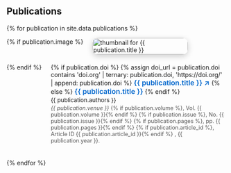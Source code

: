 ## Publications

<style>
  .pub-container {
    display: flex;
    flex-wrap: wrap;
    align-items: flex-start;
    margin-bottom: 2.5em;
    gap: 1.5em;
  }

  .pub-image {
    flex: 0 0 220px;
    overflow: hidden;
    border-radius: 12px;
    box-shadow: 0 4px 14px rgba(0, 0, 0, 0.2);
    transition: transform 0.3s ease, box-shadow 0.3s ease;
  }

  .pub-image img {
    width: 100%;
    height: auto;
    display: block;
    transition: transform 0.4s ease;
    border-radius: 12px;
  }

  .pub-image:hover img {
    transform: scale(1.06);
  }

  .pub-info {
    flex: 1;
    min-width: 250px;
  }

  .pub-title {
    font-size: 1.15em;
    font-weight: 600;
    color: #0066cc;
    text-decoration: none;
  }

  .pub-title:hover {
    text-decoration: underline;
  }

  .pub-authors {
    font-size: 0.95em;
    margin: 0.2em 0;
  }

  .pub-meta {
    font-size: 0.9em;
    color: #555;
  }
</style>

{% for publication in site.data.publications %}
<div class="pub-container">
  {% if publication.image %}
  <div class="pub-image">
    <img src="{{ publication.image }}" alt="thumbnail for {{ publication.title }}">
  </div>
  {% endif %}
  <div class="pub-info">
    {% if publication.doi %}
      {% assign doi_url = publication.doi contains 'doi.org' | ternary: publication.doi, 'https://doi.org/' | append: publication.doi %}
      <a href="{{ doi_url }}" target="_blank" class="pub-title">{{ publication.title }} ↗</a>
    {% else %}
      <strong class="pub-title">{{ publication.title }}</strong>
    {% endif %}
    <div class="pub-authors">{{ publication.authors }}</div>
    <div class="pub-meta">
      <em>{{ publication.venue }}</em>
      {% if publication.volume %}, Vol. {{ publication.volume }}{% endif %}
      {% if publication.issue %}, No. {{ publication.issue }}{% endif %}
      {% if publication.pages %}, pp. {{ publication.pages }}{% endif %}
      {% if publication.article_id %}, Article ID {{ publication.article_id }}{% endif %}
      , {{ publication.year }}.
    </div>
  </div>
</div>
{% endfor %}
